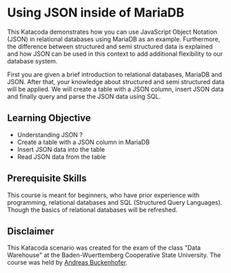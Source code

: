 # Using JSON inside of MariaDB

This Katacoda demonstrates how you can use JavaScript Object Notation (JSON) in relational databases using MariaDB as an
example. Furthermore, the difference between structured and semi structured data is explained and how JSON can be used
in this context to add additional flexibility to our database system.

First you are given a brief introduction to relational databases, MariaDB and JSON. After that, your knowledge about
structured and semi structured data will be applied. We will create a table with a JSON column, insert JSON data and 
finally query and parse the JSON data using SQL.

## Learning Objective

- Understanding JSON ?
- Create a table with a JSON column in MariaDB
- Insert JSON data into the table
- Read JSON data from the table

## Prerequisite Skills

This course is meant for beginners, who have prior experience with programming, relational databases and 
SQL (Structured Query Languages). Though the basics of relational databases will be refreshed.

## Disclaimer

This Katacoda scenario was created for the exam of the class "Data Warehouse" at the Baden-Wuerttemberg Cooperative State University.
The course was held by [Andreas Buckenhofer](https://www.katacoda.com/buckenhofer).


